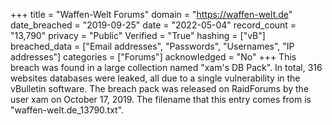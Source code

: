 +++
title = "Waffen-Welt Forums"
domain = "https://waffen-welt.de"
date_breached = "2019-09-25"
date = "2022-05-04"
record_count = "13,790"
privacy = "Public"
Verified = "True"
hashing = ["vB"]
breached_data = ["Email addresses", "Passwords", "Usernames", "IP addresses"]
categories = ["Forums"]
acknowledged = "No"
+++
This breach was found in a large collection named "xam's DB Pack". In total, 316 websites databases were leaked, all due to a single vulnerability in the vBulletin software. The breach pack was released on RaidForums by the user xam on October 17, 2019. The filename that this entry comes from is "waffen-welt.de_13790.txt".
